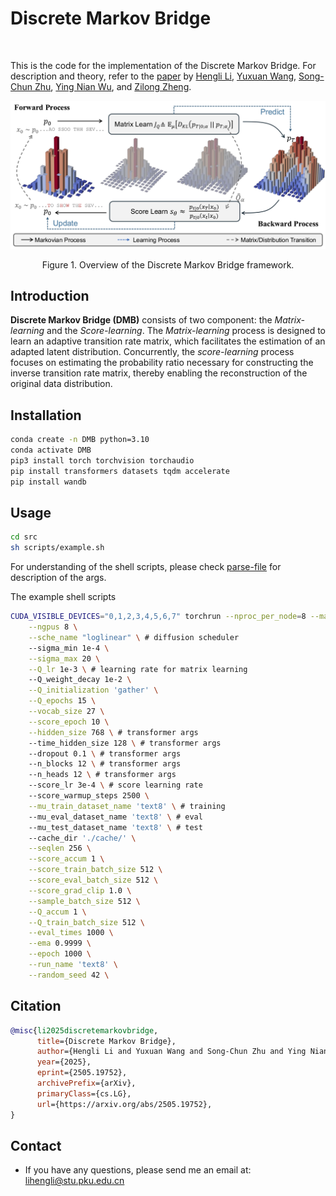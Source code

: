 <h1 align="left">Discrete Markov Bridge</h1>
<div align="left">
 <a href="https://arxiv.org/abs/2505.19752"><img src="https://img.shields.io/badge/Arxiv-DMB-b31b1b.svg?logo=arXiv" alt=""></a>
</div>

This is the code for the implementation of the Discrete Markov Bridge. For description and theory, refer to the [paper]() by [Hengli Li](https://github.com/Henry839), [Yuxuan Wang](https://github.com/patrick-tssn), [Song-Chun Zhu](https://zhusongchun.net/), [Ying Nian Wu](http://www.stat.ucla.edu/~ywu/), and [Zilong Zheng](https://zilongzheng.github.io/).

![DMB](./img/CTMB.jpg)

<div align="center">
Figure 1. Overview of the Discrete Markov Bridge framework.
</div>




## Introduction


**Discrete Markov Bridge (DMB)** consists of two component: the *Matrix-learning*
and the *Score-learning*. The *Matrix-learning* process is designed to learn an adaptive transition
rate matrix, which facilitates the estimation of an adapted latent distribution. Concurrently, the
*score-learning* process focuses on estimating the probability ratio necessary for constructing the
inverse transition rate matrix, thereby enabling the reconstruction of the original data distribution.

## Installation
```bash
conda create -n DMB python=3.10
conda activate DMB
pip3 install torch torchvision torchaudio
pip install transformers datasets tqdm accelerate
pip install wandb
```

## Usage

```bash
cd src
sh scripts/example.sh
```
For understanding of the shell scripts, please check [parse-file](./src/parser.py) for description of the args.

The example shell scripts
```bash
CUDA_VISIBLE_DEVICES="0,1,2,3,4,5,6,7" torchrun --nproc_per_node=8 --master_port=29501 main_ddp.py \
    --ngpus 8 \
    --sche_name "loglinear" \ # diffusion scheduler
    --sigma_min 1e-4 \
    --sigma_max 20 \
    --Q_lr 1e-3 \ # learning rate for matrix learning
    --Q_weight_decay 1e-2 \
    --Q_initialization 'gather' \
    --Q_epochs 15 \
    --vocab_size 27 \
    --score_epoch 10 \
    --hidden_size 768 \ # transformer args
    --time_hidden_size 128 \ # transformer args
    --dropout 0.1 \ # transformer args
    --n_blocks 12 \ # transformer args
    --n_heads 12 \ # transformer args
    --score_lr 3e-4 \ # score learning rate
    --score_warmup_steps 2500 \
    --mu_train_dataset_name 'text8' \ # training
    --mu_eval_dataset_name 'text8' \ # eval
    --mu_test_dataset_name 'text8' \ # test
    --cache_dir './cache/' \
    --seqlen 256 \
    --score_accum 1 \
    --score_train_batch_size 512 \
    --score_eval_batch_size 512 \
    --score_grad_clip 1.0 \
    --sample_batch_size 512 \
    --Q_accum 1 \
    --Q_train_batch_size 512 \
    --eval_times 1000 \
    --ema 0.9999 \
    --epoch 1000 \
    --run_name 'text8' \
    --random_seed 42 \

```

## Citation
```bibtex
@misc{li2025discretemarkovbridge,
      title={Discrete Markov Bridge}, 
      author={Hengli Li and Yuxuan Wang and Song-Chun Zhu and Ying Nian Wu and Zilong Zheng},
      year={2025},
      eprint={2505.19752},
      archivePrefix={arXiv},
      primaryClass={cs.LG},
      url={https://arxiv.org/abs/2505.19752}, 
}
```

## Contact
* If you have any questions, please send me an email at: lihengli@stu.pku.edu.cn

